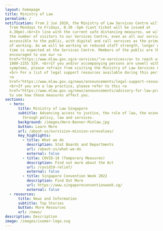 ```yaml
---
layout: homepage
title: Ministry of Law
permalink: /
notification: From 2 Jun 2020, the Ministry of Law Services Centre will operate
  from Mondays to Fridays, 8.30 -5pm (Last ticket will be issued at
  4.30pm).<br>In line with the current safe distancing measures, we will limit
  the number of visitors to our Services Centre, even as all our services remain
  accessible to the public, with digital and call services as the primary modes
  of working. As we will be working on reduced staff strength, longer waiting
  time is expected at the Services Centre. Members of the public are therefore
  encouraged to use our <a
  href="https://www.mlaw.gov.sg/e-services/">e-services</a> to reach us or call
  1800-2255 529. <br>If you and/or accompanying persons are unwell with flu-like
  symptoms, please refrain from visiting the Ministry of Law Services Centre.
  <br> For a list of legal support resources available during this period, click
  <a
  href="https://www.mlaw.gov.sg/news/announcements/legal-support-resources-available-to-members-of-the-public">here</a>.
  <br>If you are a law practice, please refer to this <a
  href="https://www.mlaw.gov.sg/news/announcements/advisory-for-law-practices-on-elevated-safe-distancing-measures">advisory</a>
  to see how these measures affect you.
sections:
  - hero:
      title: Ministry of Law Singapore
      subtitle: Advancing access to justice, the rule of law, the economy and society
        through policy, law and services.
      background: /images/Hero-Banner-Minlaw.jpg
      button: Learn More
      url: /about-us/ourvision-mission-corevalues/
      key_highlights:
        - title: What we do
          description: Stat Boards and Departments
          url: /about-us/what-we-do
          external: false
        - title: COVID-19 (Temporary Measures)
          description: Find out more about the Act
          url: /covid19-relief/
          external: false
        - title: Singapore Convention Week 2022
          description: Find Out More
          url: https://www.singaporeconventionweek.sg/
          external: false
  - resources:
      title: News and Information
      subtitle: Top Stories
      button: More Resources
      url: /news/
description: Description
image: /images/isomer-logo.svg
---
```

